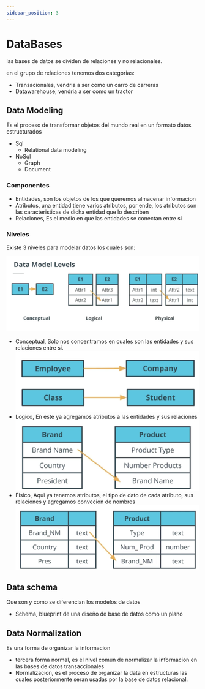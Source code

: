 ```yaml
---
sidebar_position: 3
---
```


# DataBases

las bases de datos se dividen de relaciones y no relacionales.

en el grupo de relaciones tenemos dos categorias:

- Transacionales, vendria a ser como un carro de carreras
- Datawarehouse, vendria a ser como un tractor

## Data Modeling

Es el proceso de transformar objetos del mundo real en
un formato datos estructurados

- Sql
  - Relational data modeling
- NoSql
  - Graph
  - Document

### Componentes

- Entidades, son los objetos de los que queremos almacenar informacion
- Atributos, una entidad tiene varios atributos, por ende, los atributos
son las caracteristicas de dicha entidad que lo describen
- Relaciones, Es el medio en que las entidades se conectan entre si

### Niveles

Existe 3 niveles para modelar datos los cuales son:

![data_modeling_levels](/img/db/data_modeling_levels.png)

- Conceptual, Solo nos concentramos en cuales son las entidades y sus relaciones
entre si.
![conceptual_level](/img/db/conceptual_level.png)
- Logico, En este ya agregamos atributos a las entidades y sus relaciones
![logic_level](/img/db/logic_level.png)
- Fisico, Aqui ya tenemos atributos, el tipo de dato de cada atributo, sus relaciones
y agregamos convecion de nombres
![physical_level](/img/db/physical_level.png)

## Data schema

Que son y como se diferencian los modelos de datos

- Schema, blueprint de una diseño de base de datos como un plano

## Data Normalization

Es una forma de organizar la informacion

- tercera forma normal, es el nivel comun de normalizar la informacion
en las bases de datos transaccionales
- Normalizacion, es el proceso de organizar la data en estructuras las cuales
posteriormente seran usadas por la base de datos relacional.

